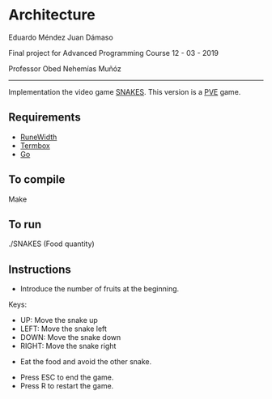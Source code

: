 Architecture
=========================

Eduardo Méndez
Juan Dámaso

Final project for Advanced Programming Course
12 - 03 - 2019

Professor Obed Nehemías Muñóz


----------------------
Implementation the video game [SNAKES](http://slither.io/). This version is a [PVE](https://en.wikipedia.org/wiki/Player_versus_environment) game.

Requirements
--------------------
- [RuneWidth](github.com/mattn/go-runewidth)
- [Termbox](github.com/nsf/termbox-go")
- [Go](https://golang.org/)

To compile
----------------------
Make


To run
--------------------
./SNAKES (Food quantity)

Instructions
-------------
- Introduce the number of fruits at the beginning.

Keys:
- UP: Move the snake up
- LEFT: Move the snake left
- DOWN: Move the snake down
- RIGHT: Move the snake right

* Eat the food and avoid the other snake.

- Press ESC to end the game.
- Press R to restart the game.
